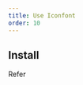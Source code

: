 ```yaml
---
title: Use Iconfont
order: 10
---
```


## Install

<!-- 参考[帮助文档](https://www.iconfont.cn/help/detail?helptype=code) 中 **unicode 引用** 一项将 Iconfont 引入项目。 -->

Refer 
